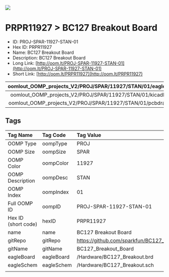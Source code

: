 


  
![][im]
# PRPR11927 > BC127 Breakout Board

- ID: PROJ-SPAR-11927-STAN-01
- Hex ID: PRPR11927
- Name: BC127 Breakout Board
- Description: BC127 Breakout Board
- Long Link: [http://oom.lt/PROJ-SPAR-11927-STAN-01](http://oom.lt/PROJ-SPAR-11927-STAN-01)
- Short Link: [http://oom.lt/PRPR11927](http://oom.lt/PRPR11927)
  

|oomlout_OOMP_projects_V2/PROJ/SPAR/11927/STAN/01/eagleImage.png|oomlout_OOMP_projects_V2/PROJ/SPAR/11927/STAN/01/eagleSchemImage.png|oomlout_OOMP_projects_V2/PROJ/SPAR/11927/STAN/01/kicadPcb3dFront.png|oomlout_OOMP_projects_V2/PROJ/SPAR/11927/STAN/01/kicadPcb3dBack.png|
| :---: | :---: | :---: | :---: |
|oomlout_OOMP_projects_V2/PROJ/SPAR/11927/STAN/01/kicadPcb3d.png|oomlout_OOMP_projects_V2/PROJ/SPAR/11927/STAN/01/bomBack.png|oomlout_OOMP_projects_V2/PROJ/SPAR/11927/STAN/01/bomFront.png|oomlout_OOMP_projects_V2/PROJ/SPAR/11927/STAN/01/pcbdraw.svg|
|oomlout_OOMP_projects_V2/PROJ/SPAR/11927/STAN/01/pcbdrawBack.svg||||

## Tags
  

|Tag Name|Tag Code|Tag Value|
| :--- | :--- | :--- |
|OOMP Type|oompType|PROJ|
|OOMP Size|oompSize|SPAR|
|OOMP Color|oompColor|11927|
|OOMP Description|oompDesc|STAN|
|OOMP Index|oompIndex|01|
|Full OOMP ID|oompID|PROJ-SPAR-11927-STAN-01|
|Hex ID (short code)|hexID|PRPR11927|
|name|name|BC127 Breakout Board|
|gitRepo|gitRepo|https://github.com/sparkfun/BC127_Breakout_Board|
|gitName|gitName|BC127_Breakout_Board|
|eagleBoard|eagleBoard|/Hardware/BC127_Breakout.brd|
|eagleSchem|eagleSchem|/Hardware/BC127_Breakout.sch|
||||



[im]: PROJ/SPAR/11927/STAN/01/kicadPcb3d_450.png
